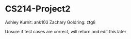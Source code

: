 # CS214-Project2
Ashley Kurnit: ank103
Zachary Goldring: ztg8

Unsure if test cases are correct, will return and edit this later

